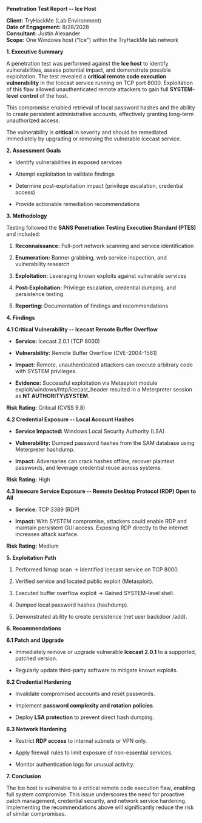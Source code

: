 **Penetration Test Report -- Ice Host**

**Client:** TryHackMe (Lab Environment)\
**Date of Engagement:** 8/28/2028\
**Consultant:** Justin Alexander\
**Scope:** One Windows host (\"Ice\") within the TryHackMe lab network

**1. Executive Summary**

A penetration test was performed against the **Ice host** to identify
vulnerabilities, assess potential impact, and demonstrate possible
exploitation. The test revealed a **critical remote code execution
vulnerability** in the Icecast service running on TCP port 8000.
Exploitation of this flaw allowed unauthenticated remote attackers to
gain full **SYSTEM-level control** of the host.

This compromise enabled retrieval of local password hashes and the
ability to create persistent administrative accounts, effectively
granting long-term unauthorized access.

The vulnerability is **critical** in severity and should be remediated
immediately by upgrading or removing the vulnerable Icecast service.

**2. Assessment Goals**

- Identify vulnerabilities in exposed services

- Attempt exploitation to validate findings

- Determine post-exploitation impact (privilege escalation, credential
  access)

- Provide actionable remediation recommendations

**3. Methodology**

Testing followed the **SANS Penetration Testing Execution Standard
(PTES)** and included:

1.  **Reconnaissance:** Full-port network scanning and service
    identification

2.  **Enumeration:** Banner grabbing, web service inspection, and
    vulnerability research

3.  **Exploitation:** Leveraging known exploits against vulnerable
    services

4.  **Post-Exploitation:** Privilege escalation, credential dumping, and
    persistence testing

5.  **Reporting:** Documentation of findings and recommendations

**4. Findings**

**4.1 Critical Vulnerability -- Icecast Remote Buffer Overflow**

- **Service:** Icecast 2.0.1 (TCP 8000)

- **Vulnerability:** Remote Buffer Overflow (CVE-2004-1561)

- **Impact:** Remote, unauthenticated attackers can execute arbitrary
  code with SYSTEM privileges.

- **Evidence:** Successful exploitation via Metasploit module
  exploit/windows/http/icecast_header resulted in a Meterpreter session
  as **NT AUTHORITY\\SYSTEM**.

**Risk Rating:** Critical (CVSS 9.8)

**4.2 Credential Exposure -- Local Account Hashes**

- **Service Impacted:** Windows Local Security Authority (LSA)

- **Vulnerability:** Dumped password hashes from the SAM database using
  Meterpreter hashdump.

- **Impact:** Adversaries can crack hashes offline, recover plaintext
  passwords, and leverage credential reuse across systems.

**Risk Rating:** High

**4.3 Insecure Service Exposure -- Remote Desktop Protocol (RDP) Open to
All**

- **Service:** TCP 3389 (RDP)

- **Impact:** With SYSTEM compromise, attackers could enable RDP and
  maintain persistent GUI access. Exposing RDP directly to the internet
  increases attack surface.

**Risk Rating:** Medium

**5. Exploitation Path**

1.  Performed Nmap scan → Identified Icecast service on TCP 8000.

2.  Verified service and located public exploit (Metasploit).

3.  Executed buffer overflow exploit → Gained SYSTEM-level shell.

4.  Dumped local password hashes (hashdump).

5.  Demonstrated ability to create persistence (net user backdoor /add).

**6. Recommendations**

**6.1 Patch and Upgrade**

- Immediately remove or upgrade vulnerable **Icecast 2.0.1** to a
  supported, patched version.

- Regularly update third-party software to mitigate known exploits.

**6.2 Credential Hardening**

- Invalidate compromised accounts and reset passwords.

- Implement **password complexity and rotation policies**.

- Deploy **LSA protection** to prevent direct hash dumping.

**6.3 Network Hardening**

- Restrict **RDP access** to internal subnets or VPN only.

- Apply firewall rules to limit exposure of non-essential services.

- Monitor authentication logs for unusual activity.

**7. Conclusion**

The Ice host is vulnerable to a critical remote code execution flaw,
enabling full system compromise. This issue underscores the need for
proactive patch management, credential security, and network service
hardening. Implementing the recommendations above will significantly
reduce the risk of similar compromises.
